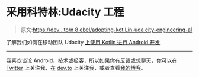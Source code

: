 # 采用科特林:Udacity 工程

> 原文:[https://dev . to/n 8 ebel/adopting-kot Lin-uda city-engineering-a1](https://dev.to/n8ebel/adopting-kotlin-udacity-engineering-a1)

了解我们如何在移动团队 Udacity
[上使用 Kotlin 进行 Android 开发](https://engineering.udacity.com/adopting-kotlin-c12f10fd85d1)

* * *

我喜欢谈论 Android、技术或极客，所以如果你有反馈或想聊天，你可以在 [Twitter](https://twitter.com/n8ebel) 上关注我，在 [dev.to](https://dev.to/n8ebel) 上关注我，或者查看[我的博客](//www.n8ebel.com)。